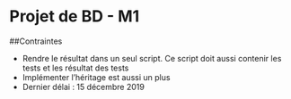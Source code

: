 # Projet de BD - M1

##Contraintes
- Rendre le résultat dans un seul script. Ce script doit aussi contenir les tests et les résultat des tests
- Implémenter l’héritage est aussi un plus
- Dernier délai : 15 décembre 2019